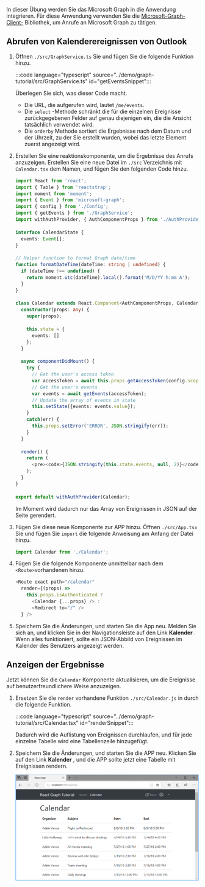 <!-- markdownlint-disable MD002 MD041 -->

In dieser Übung werden Sie das Microsoft Graph in die Anwendung integrieren. Für diese Anwendung verwenden Sie die [Microsoft-Graph-Client-](https://github.com/microsoftgraph/msgraph-sdk-javascript) Bibliothek, um Anrufe an Microsoft Graph zu tätigen.

## <a name="get-calendar-events-from-outlook"></a>Abrufen von Kalenderereignissen von Outlook

1. Öffnen `./src/GraphService.ts` Sie und fügen Sie die folgende Funktion hinzu.

    :::code language="typescript" source="../demo/graph-tutorial/src/GraphService.ts" id="getEventsSnippet":::

    Überlegen Sie sich, was dieser Code macht.

    - Die URL, die aufgerufen wird, lautet `/me/events`.
    - Die `select` -Methode schränkt die für die einzelnen Ereignisse zurückgegebenen Felder auf genau diejenigen ein, die die Ansicht tatsächlich verwendet wird.
    - Die `orderby` Methode sortiert die Ergebnisse nach dem Datum und der Uhrzeit, zu der Sie erstellt wurden, wobei das letzte Element zuerst angezeigt wird.

1. Erstellen Sie eine reaktionskomponente, um die Ergebnisse des Anrufs anzuzeigen. Erstellen Sie eine neue Datei im `./src` Verzeichnis mit `Calendar.tsx` dem Namen, und fügen Sie den folgenden Code hinzu.

    ```typescript
    import React from 'react';
    import { Table } from 'reactstrap';
    import moment from 'moment';
    import { Event } from 'microsoft-graph';
    import { config } from './Config';
    import { getEvents } from './GraphService';
    import withAuthProvider, { AuthComponentProps } from './AuthProvider';

    interface CalendarState {
      events: Event[];
    }

    // Helper function to format Graph date/time
    function formatDateTime(dateTime: string | undefined) {
      if (dateTime !== undefined) {
        return moment.utc(dateTime).local().format('M/D/YY h:mm A');
      }
    }

    class Calendar extends React.Component<AuthComponentProps, CalendarState> {
      constructor(props: any) {
        super(props);

        this.state = {
          events: []
        };
      }

      async componentDidMount() {
        try {
          // Get the user's access token
          var accessToken = await this.props.getAccessToken(config.scopes);
          // Get the user's events
          var events = await getEvents(accessToken);
          // Update the array of events in state
          this.setState({events: events.value});
        }
        catch(err) {
          this.props.setError('ERROR', JSON.stringify(err));
        }
      }

      render() {
        return (
          <pre><code>{JSON.stringify(this.state.events, null, 2)}</code></pre>
        );
      }
    }

    export default withAuthProvider(Calendar);
    ```

    Im Moment wird dadurch nur das Array von Ereignissen in JSON auf der Seite gerendert.

1. Fügen Sie diese neue Komponente zur APP hinzu. Öffnen `./src/App.tsx` Sie und fügen Sie `import` die folgende Anweisung am Anfang der Datei hinzu.

    ```typescript
    import Calendar from './Calendar';
    ```

1. Fügen Sie die folgende Komponente unmittelbar nach dem `<Route>`vorhandenen hinzu.

    ```typescript
    <Route exact path="/calendar"
      render={(props) =>
        this.props.isAuthenticated ?
          <Calendar {...props} /> :
          <Redirect to="/" />
      } />
    ```

1. Speichern Sie die Änderungen, und starten Sie die App neu. Melden Sie sich an, und klicken Sie in der Navigationsleiste auf den Link **Kalender** . Wenn alles funktioniert, sollte ein JSON-Abbild von Ereignissen im Kalender des Benutzers angezeigt werden.

## <a name="display-the-results"></a>Anzeigen der Ergebnisse

Jetzt können Sie die `Calendar` Komponente aktualisieren, um die Ereignisse auf benutzerfreundlichere Weise anzuzeigen.

1. Ersetzen Sie die `render` vorhandene Funktion `./src/Calendar.js` in durch die folgende Funktion.

    :::code language="typescript" source="../demo/graph-tutorial/src/Calendar.tsx" id="renderSnippet":::

    Dadurch wird die Auflistung von Ereignissen durchlaufen, und für jede einzelne Tabelle wird eine Tabellenzeile hinzugefügt.

1. Speichern Sie die Änderungen, und starten Sie die APP neu. Klicken Sie auf den Link **Kalender** , und die APP sollte jetzt eine Tabelle mit Ereignissen rendern.

    ![Ein Screenshot der Tabelle mit Ereignissen](./images/add-msgraph-01.png)
